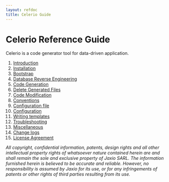```yaml
---
layout: refdoc
title: Celerio Guide 
---
```


Celerio Reference Guide
=======================

Celerio is a code generator tool for data-driven application.

1. [Introduction](introduction.html)
2. [Installation](installation.html)
3. [Bootstrap](bootstrap.html)
4. [Database Reverse Engineering](extraction.html)
5. [Code Generation](generation.html)
6. [Delete Generated Files](delete-generated-files.html)
7. [Code Modification](modification.html)
8. [Conventions](convention.html)
9. [Configuration file](configuration-file.html)
10. [Configuration](configuration.html)
11. [Writing templates](templates.html)
12. [Troubleshooting](troubleshooting.html)
13. [Miscellaneous](miscellaneous.html)
14. [Change logs](changelog.html)
15. [License Agreement](celerio-license-agreement.html)


*All copyright, confidential information, patents, design rights and all other 
intellectual property rights of whatsoever nature contained herein are and 
shall remain the sole and exclusive property of Jaxio SARL. The information 
furnished herein is believed to be accurate and reliable. However, no 
responsibility is assumed by Jaxio for its use, or for any infringements 
of patents or other rights of third parties resulting from its use.*

